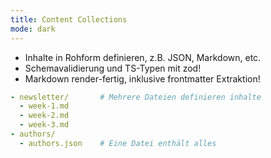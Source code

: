 ```yaml
---
title: Content Collections
mode: dark
---
```


- Inhalte in Rohform definieren, z.B. JSON, Markdown, etc.
- Schemavalidierung und TS-Typen mit zod!
- Markdown render-fertig, inklusive frontmatter Extraktion!

```yaml
- newsletter/       # Mehrere Dateien definieren inhalte
  - week-1.md
  - week-2.md
  - week-3.md
- authors/
  - authors.json    # Eine Datei enthält alles
```
